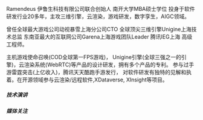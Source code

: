 Ramendeus
伊鲁生科技有限公司联合创始人
南开大学MBA硕士学位
投身于软件研发行业20多年，主攻三维引擎，云渲染，游戏研发，数字孪生，AIGC领域。

曾任全球最大游戏公司动视暴雪上海分公司CTO
全球顶尖三维引擎Unigine上海技术总监
东南亚最大的互联网公司Garena上海游戏团队Leader
腾讯IEG上海 高级工程师。

主机游戏使命召唤(COD全球第一FPS游戏)，
Unigine引擎(全球三强之一的引擎)，云渲染系统(WebRTC)等产品的设计研发，拥有多个产品的专利。
参与过手游雷霆突击(上亿收入)，腾讯天天酷跑手游发行，
对软件研发有独特的见解和执着。在开源领域参与云渲染/远程软件,XDataverse, XInsight等项目。


##### 技术演讲




##### 媒体关注

